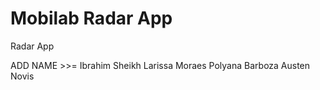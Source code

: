 # Mobilab Radar App
Radar App

ADD NAME >>=
Ibrahim Sheikh
Larissa Moraes
Polyana Barboza
Austen Novis
